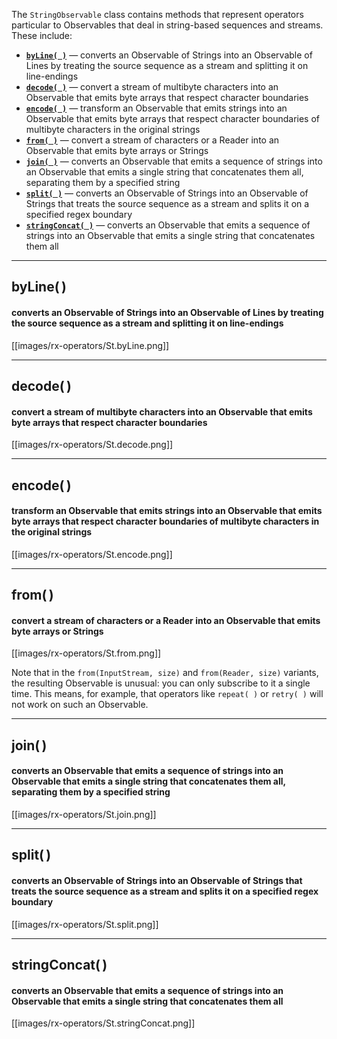The `StringObservable` class contains methods that represent operators particular to Observables that deal in string-based sequences and streams. These include:

* [**`byLine( )`**](String-Observables#wiki-byline) — converts an Observable of Strings into an Observable of Lines by treating the source sequence as a stream and splitting it on line-endings
* [**`decode( )`**](String-Observables#wiki-decode) — convert a stream of multibyte characters into an Observable that emits byte arrays that respect character boundaries
* [**`encode( )`**](String-Observables#wiki-encode) — transform an Observable that emits strings into an Observable that emits byte arrays that respect character boundaries of multibyte characters in the original strings
* [**`from( )`**](String-Observables#wiki-from) — convert a stream of characters or a Reader into an Observable that emits byte arrays or Strings
* [**`join( )`**](String-Observables#wiki-join) — converts an Observable that emits a sequence of strings into an Observable that emits a single string that concatenates them all, separating them by a specified string
* [**`split( )`**](String-Observables#wiki-split) — converts an Observable of Strings into an Observable of Strings that treats the source sequence as a stream and splits it on a specified regex boundary
* [**`stringConcat( )`**](String-Observables#wiki-stringconcat) — converts an Observable that emits a sequence of strings into an Observable that emits a single string that concatenates them all

*** 

## byLine( )
#### converts an Observable of Strings into an Observable of Lines by treating the source sequence as a stream and splitting it on line-endings
[[images/rx-operators/St.byLine.png]]

*** 

## decode( )
#### convert a stream of multibyte characters into an Observable that emits byte arrays that respect character boundaries
[[images/rx-operators/St.decode.png]]

*** 

## encode( )
#### transform an Observable that emits strings into an Observable that emits byte arrays that respect character boundaries of multibyte characters in the original strings
[[images/rx-operators/St.encode.png]]

*** 

## from( )
#### convert a stream of characters or a Reader into an Observable that emits byte arrays or Strings
[[images/rx-operators/St.from.png]]

Note that in the `from(InputStream, size)` and `from(Reader, size)` variants, the resulting Observable is unusual: you can only subscribe to it a single time. This means, for example, that operators like `repeat( )` or `retry( )` will not work on such an Observable.

*** 

## join( )
#### converts an Observable that emits a sequence of strings into an Observable that emits a single string that concatenates them all, separating them by a specified string
[[images/rx-operators/St.join.png]]

*** 

## split( )
#### converts an Observable of Strings into an Observable of Strings that treats the source sequence as a stream and splits it on a specified regex boundary
[[images/rx-operators/St.split.png]]

*** 

## stringConcat( )
#### converts an Observable that emits a sequence of strings into an Observable that emits a single string that concatenates them all
[[images/rx-operators/St.stringConcat.png]]